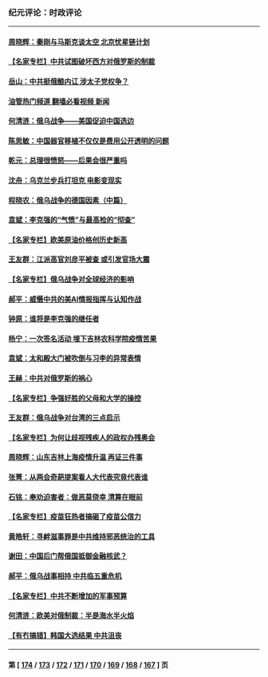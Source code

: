 ### 纪元评论：时政评论
---
#### [周晓辉：秦刚与马斯克谈太空 北京忧星链计划](../../pages/nsc1025/n13645803.md?03150330) 
#### [【名家专栏】中共试图破坏西方对俄罗斯的制裁](../../pages/nsc1025/n13645427.md?03150330) 
#### [岳山：中共挺俄酿内讧 涉太子党权争？](../../pages/nsc1025/n13645429.md?03150330) 
#### [油管热门频道 翻墙必看视频 新闻](ok?03150330)
#### [何清涟：俄乌战争——美国促迫中国选边](../../pages/nsc1025/n13645170.md?03150330) 
#### [陈思敏：中国器官移植不仅仅是费用公开透明的问题](../../pages/nsc1025/n13644267.md?03150330) 
#### [乾元：总理很愤怒——后果会很严重吗](../../pages/nsc1025/n13644465.md?03150330) 
#### [沈舟：乌克兰步兵打坦克 电影变现实](../../pages/nsc1025/n13643800.md?03150330) 
#### [程晓农：俄乌战争的德国因素（中篇）](../../pages/nsc1025/n13643659.md?03150330) 
#### [袁斌：李克强的“气愤”与最高检的“彻查”](../../pages/nsc1025/n13643564.md?03150330) 
#### [【名家专栏】欧美原油价格创历史新高](../../pages/nsc1025/n13643180.md?03150330) 
#### [王友群：江派高官刘彦平被查 或引发官场大震](../../pages/nsc1025/n13642130.md?03150330) 
#### [【名家专栏】俄乌战争对全球经济的影响](../../pages/nsc1025/n13641373.md?03150330) 
#### [郝平：威慑中共的美AI情报指挥与认知作战](../../pages/nsc1025/n13641653.md?03150330) 
#### [钟原：谁将是李克强的继任者](../../pages/nsc1025/n13640568.md?03150330) 
#### [杨宁：一次签名活动 埋下吉林农科学院疫情苦果](../../pages/nsc1025/n13641197.md?03150330) 
#### [袁斌：太和殿大门被吹倒与习李的异常表情](../../pages/nsc1025/n13641017.md?03150330) 
#### [王赫：中共对俄罗斯的祸心](../../pages/nsc1025/n13640190.md?03150330) 
#### [【名家专栏】争强好胜的父母和大学的操控](../../pages/nsc1025/n13639354.md?03150330) 
#### [王友群：俄乌战争对台湾的三点启示](../../pages/nsc1025/n13637716.md?03150330) 
#### [【名家专栏】为何让歧视残疾人的政权办残奥会](../../pages/nsc1025/n13639359.md?03150330) 
#### [周晓辉：山东吉林上海疫情升温 再证三件事](../../pages/nsc1025/n13639756.md?03150330) 
#### [张菁：从两会奇葩提案看人大代表究竟代表谁](../../pages/nsc1025/n13638842.md?03150330) 
#### [石铭：奉劝迫害者：做恶莫侥幸 清算在眼前](../../pages/nsc1025/n13638949.md?03150330) 
#### [【名家专栏】疫苗狂热者搞砸了疫苗公信力](../../pages/nsc1025/n13636804.md?03150330) 
#### [黄皓轩：寻衅滋事罪是中共维持邪恶统治的工具](../../pages/nsc1025/n13637509.md?03150330) 
#### [谢田：中国后门帮俄国抵御金融核武？](../../pages/nsc1025/n13637422.md?03150330) 
#### [郝平：俄乌战事相持 中共临五重危机](../../pages/nsc1025/n13637254.md?03150330) 
#### [【名家专栏】中共不断增加的军事预算](../../pages/nsc1025/n13636797.md?03150330) 
#### [何清涟：欧美对俄制裁：半是海水半火焰](../../pages/nsc1025/n13635847.md?03150330) 
#### [【有冇搞错】韩国大选结果 中共沮丧](../../pages/nsc1025/n13634855.md?03150330) 

---
#### 第 [ [174](./174.md?03150330) / [173](./173.md?03150330) / [172](./172.md?03150330) / [171](./171.md?03150330) / [170](./170.md?03150330) / [169](./169.md?03150330) / [168](./168.md?03150330) / [167](./167.md?03150330) ] 页
